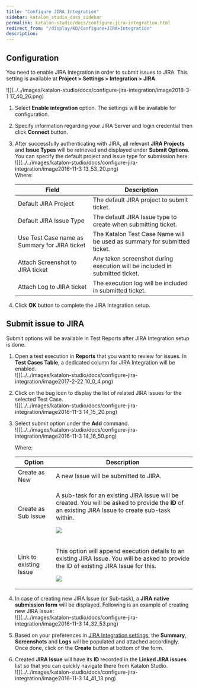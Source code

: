 ```yaml
---
title: "Configure JIRA Integration" 
sidebar: katalon_studio_docs_sidebar
permalink: katalon-studio/docs/configure-jira-integration.html 
redirect_from: "/display/KD/Configure+JIRA+Integration" 
description: 
---
```

Configuration
-------------

You need to enable JIRA Integration in order to submit issues to JIRA. This setting is available at **Project > Settings > Integration > JIRA**.

![](../../images/katalon-studio/docs/configure-jira-integration/image2018-3-1 17_40_26.png)

1.  Select **Enable integration** option. The settings will be available for configuration.  
      
    
2.  Specify information regarding your JIRA Server and login credential then click **Connect** button.  
      
    
3.  After successfully authenticating with JIRA, all relevant **JIRA Projects** and **Issue Types** will be retrieved and displayed under **Submit Options**. You can specify the default project and issue type for submission here.   
    ![](../../images/katalon-studio/docs/configure-jira-integration/image2016-11-3 13_53_20.png)  
    Where:
    
    <table><thead><tr><th>Field</th><th>Description</th></tr></thead><tbody><tr><td>Default JIRA Project</td><td>The default JIRA project to submit ticket.</td></tr><tr><td>Default JIRA Issue Type</td><td>The default JIRA Issue type to create when submitting ticket.</td></tr><tr><td>Use Test Case name as Summary for JIRA ticket</td><td>The Katalon Test Case Name will be used as summary for submitted ticket.</td></tr><tr><td>Attach Screenshot to JIRA ticket</td><td>Any taken screenshot during execution will be included in submitted ticket.</td></tr><tr><td>Attach Log to JIRA ticket</td><td>The execution log will be included in submitted ticket.</td></tr></tbody></table>
    
4.  Click **OK** button to complete the JIRA Integration setup.
    

Submit issue to JIRA
--------------------

Submit options will be available in Test Reports after JIRA Integration setup is done.

1.  Open a test execution in **Reports** that you want to review for issues. In **Test Cases Table**, a dedicated column for JIRA Integration will be enabled.  
    ![](../../images/katalon-studio/docs/configure-jira-integration/image2017-2-22 10_0_4.png)  
      
    
2.  Click on the bug icon to display the list of related JIRA issues for the selected Test Case.  
    ![](../../images/katalon-studio/docs/configure-jira-integration/image2016-11-3 14_15_20.png)  
      
    
3.  Select submit option under the **Add** command.  
    ![](../../images/katalon-studio/docs/configure-jira-integration/image2016-11-3 14_16_50.png)
    
    Where:
    
    <table><thead><tr><th>Option</th><th>Description</th></tr></thead><tbody><tr><td>Create as New</td><td>A new Issue will be submitted to JIRA.</td></tr><tr><td>Create as Sub Issue</td><td><div class="content-wrapper"><p>A sub-task for an existing JIRA Issue will be created. You will be asked to provide the <strong>ID</strong> of an existing JIRA Issue to create sub-task within.</p><p><span class="confluence-embedded-file-wrapper"><img class="confluence-embedded-image" src="../../images/katalon-studio/docs/configure-jira-integration/image2016-11-3 14_25_54.png" data-image-src="/download/attachments/3178990/image2016-11-3%2014%3A25%3A54.png?version=1&amp;modificationDate=1478157955000&amp;api=v2" data-unresolved-comment-count="0" data-linked-resource-id="3179422" data-linked-resource-version="1" data-linked-resource-type="attachment" data-linked-resource-default-alias="image2016-11-3 14:25:54.png" data-base-url="https://docs.katalon.com" data-linked-resource-content-type="image/png" data-linked-resource-container-id="3178990" data-linked-resource-container-version="2"></span></p></div></td></tr><tr><td>Link to existing Issue</td><td><div class="content-wrapper"><p><span>This option will append execution details to an existing JIRA Issue. You will be asked to provide the ID of existing JIRA Issue for this.</span></p><p><span><span class="confluence-embedded-file-wrapper"><img class="confluence-embedded-image" src="../../images/katalon-studio/docs/configure-jira-integration/image2016-11-3 14_28_29.png" data-image-src="/download/attachments/3178990/image2016-11-3%2014%3A28%3A29.png?version=1&amp;modificationDate=1478158109000&amp;api=v2" data-unresolved-comment-count="0" data-linked-resource-id="3179423" data-linked-resource-version="1" data-linked-resource-type="attachment" data-linked-resource-default-alias="image2016-11-3 14:28:29.png" data-base-url="https://docs.katalon.com" data-linked-resource-content-type="image/png" data-linked-resource-container-id="3178990" data-linked-resource-container-version="2"></span></span></p></div></td></tr></tbody></table>
    
4.  In case of creating new JIRA Issue (or Sub-task), a **JIRA native submission form** will be displayed. Following is an example of creating new JIRA Issue:  
    ![](../../images/katalon-studio/docs/configure-jira-integration/image2016-11-3 14_32_53.png)  
      
    
5.  Based on your preferences in [JIRA Integration settings](#ConfigureJIRAIntegration-Configuration), the **Summary**, **Screenshots** and **Logs** will be populated and attached accordingly. Once done, click on the **Create** button at bottom of the form.  
      
    
6.  Created **JIRA Issue** will have its **ID** recorded in the **Linked JIRA issues** list so that you can quickly navigate there from Katalon Studio.  
    ![](../../images/katalon-studio/docs/configure-jira-integration/image2016-11-3 14_41_13.png)